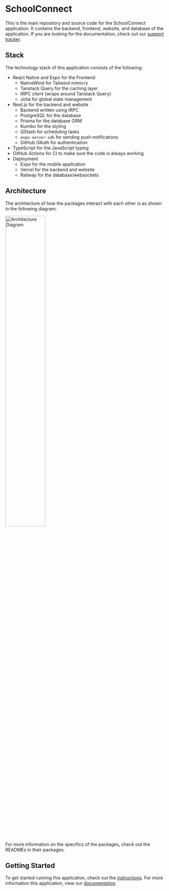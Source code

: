# SchoolConnect

This is the main repository and source code for the SchoolConnect application. It contains the backend, frontend, website, and database of the application. If you are looking for the documentation, check out our [support tracker](https://github.com/Yash-Singh1/schoolconnect/issues).

## Stack

The technology stack of this application consists of the following:

- React Native and Expo for the Frontend
  - NativeWind for Tailwind mimicry
  - Tanstack Query for the caching layer
  - tRPC client (wraps around Tanstack Query)
  - Jotai for global state management
- Next.js for the backend and website
  - Backend written using tRPC
  - PostgreSQL for the database
  - Prisma for the database ORM
  - Kumiko for the styling
  - QStash for scheduling tasks
  - `expo-server-sdk` for sending push notifications
  - GitHub OAuth for authentication
- TypeScript for the JavaScript typing
- GitHub Actions for CI to make sure the code is always working
- Deployment
  - Expo for the mobile application
  - Vercel for the backend and website
  - Railway for the database/websockets

## Architecture

The architecture of how the packages interact with each other is as shown in the following diagram:

<img src="./docs/assets/highlevel.png" alt="Architecture Diagram" width="50%" />

For more information on the specifics of the packages, check out the READMEs in their packages.

## Getting Started

To get started running this application, check out the [instructions](./INSTRUCTIONS.md). For more information this application, view our [documentation](https://schoolconnect-docs.vercel.app/).
